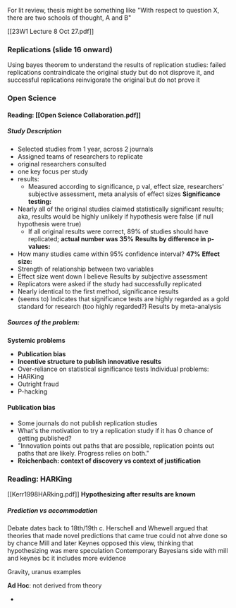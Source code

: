 For lit review, thesis might be something like "With respect to question X, there are two schools of thought, A and B"

[[23W1 Lecture 8 Oct 27.pdf]]
### Replications (slide 16 onward)

Using bayes theorem to understand the results of replication studies: 
failed replications contraindicate the original study but do not disprove it, and successful replications reinvigorate the original but do not prove it 

### Open Science
#### Reading: [[Open Science Collaboration.pdf]]
##### Study Description
- Selected studies from 1 year, across 2 journals
- Assigned teams of researchers to replicate 
- original researchers consulted
- one key focus per study
- results: 
	- Measured according to significance, p val, effect size, researchers' subjective assessment, meta analysis of effect sizes
**Significance testing:**
- Nearly all of the original studies claimed statistically significant results; aka, results would be highly unlikely if hypothesis were false (if null hypothesis were true)
	- If all original results were correct, 89% of studies should have replicated; **actual number was 35%**
**Results by difference in p-values:** 
- How many studies came within 95% confidence interval? **47%** 
**Effect size:**
- Strength of relationship between two variables
- Effect size went down I believe 
Results by subjective assessment 
- Replicators were asked if the study had successfully replicated
- Nearly identical to the first method, significance results
- (seems to) Indicates that significance tests are highly regarded as a gold standard for research (too highly regarded?)
Results by meta-analysis

##### Sources of the problem: 
**Systemic problems**
- **Publication bias**
- **Incentive structure to publish innovative results**
- Over-reliance on statistical significance tests
Individual problems: 
- HARKing
- Outright fraud
- P-hacking

#### Publication bias
- Some journals do not publish replication studies
- What's the motivation to try a replication study if it has 0 chance of getting published? 
- "Innovation points out paths that are possible, replication points out paths that are likely. Progress relies on both."
- **Reichenbach: context of discovery vs context of justification**

### Reading: HARKing
[[Kerr1998HARking.pdf]]
**Hypothesizing after results are known**
##### Prediction vs accommodation
Debate dates back to 18th/19th c. 
Herschell and Whewell argued that theories that made novel predictions that came true could not ahve done so by chance
Mill and later Keynes opposed this view, thinking that hypothesizing was mere speculation
Contemporary Bayesians side with mill and keynes bc it includes more evidence

Gravity, uranus examples

**Ad Hoc**: not derived from theory 


- 